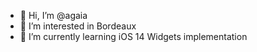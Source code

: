 - 👋 Hi, I’m @agaia
- 👀 I’m interested in Bordeaux
- 🌱 I’m currently learning iOS 14 Widgets implementation

<!---
agaia/agaia is a ✨ special ✨ repository because its `README.md` (this file) appears on your GitHub profile.
You can click the Preview link to take a look at your changes.
--->
